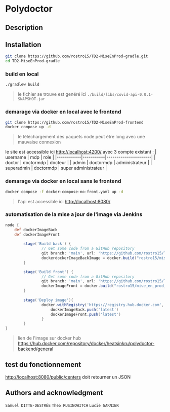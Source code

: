 # Polydoctor

## Description

## Installation

```sh
git clone https://github.com/rostro15/TD2-MiseEnProd-gradle.git
cd TD2-MiseEnProd-gradle
```

### build en local

```sh
./gradlew build
```

>le fichier se trouve est genéré ici `./build/libs/covid-api-0.0.1-SNAPSHOT.jar`

### demarage via docker en local avec le frontend

```sh
git clone https://github.com/rostro15/TD2-MiseEnProd-frontend
docker compose up -d
```

>le téléchargement des paquets node peut être long avec une mauvaise connexion

le site est accessible ici <http://localhost:4200/>
avec 3 compte existant :
| username   | mdp       | role                 |
|------------|-----------|----------------------|
| doctor     | doctormdp | docteur              |
| admin      | doctormdp | administrateur       |
| superadmin | doctormdp | super administrateur |

### demarage via docker en local sans le frontend

```sh
docker compose -f docker-compose-no-front.yaml up -d
```

>l'api est accessible ici <http://localhost:8080/>

### automatisation de la mise a jour de l'image via Jenkins

```groovy
node {
    def dockerImageBack
    def dockerImageFront
    
        stage('Build back') {
                // Get some code from a GitHub repository
                git branch: 'main', url: 'https://github.com/rostro15/TD2-MiseEnProd-gradle'
                dockerdockerImageBackImage = docker.build("rostro15/mise_en_prod_td2_graddle")
        }

        stage('Build front') {
                // Get some code from a GitHub repository
                git branch: 'main', url: 'https://github.com/rostro15/TD2-MiseEnProd-frontend'
                dockerImageFront = docker.build("rostro15/mise_en_prod_td2_frontend")
        }
                
        stage('Deploy image'){
                docker.withRegistry('https://registry.hub.docker.com', 'cred-docker-hub') {
                    dockerImageBack.push('latest')
                    dockerImageFront.push('latest')
                }
        }
}
```

>lien de l'image sur docker hub <https://hub.docker.com/repository/docker/heatsinkru/polydoctor-backend/general>

## test du fonctionnement

 <http://localhost:8080/public/centers> doit retourner un JSON

## Authors and acknowledgment

`Samuel DITTE-DESTRÉE`
`Theo RUSINOWITCH`
`Lucie GARNIER`
